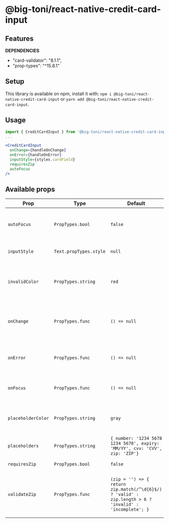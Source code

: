 # @big-toni/react-native-credit-card-input

## Features

**DEPENDENCIES**

- "card-validator": "8.1.1",
- "prop-types": "^15.8.1"

## Setup

This library is available on npm, install it with: `npm i @big-toni/react-native-credit-card-input` or `yarn add @big-toni/react-native-credit-card-input`.

## Usage

```js
import { CreditCardInput } from '@big-toni/react-native-credit-card-input';
...

```

```jsx
<CreditCardInput
  onChange={handleOnChange}
  onError={handleOnError}
  inputStyle={styles.cardField}
  requiresZip
  autoFocus
/>
```

## Available props

| **Prop**           | **Type**               | **Default**                                                                                            | **Description**                                                                       |
| ------------------ | ---------------------- | ------------------------------------------------------------------------------------------------------ | ------------------------------------------------------------------------------------- |
| `autoFocus`        | `PropTypes.bool`       | `false`                                                                                                | Automatically focus 'number' field on render                                          |
| `inputStyle`       | `Text.propTypes.style` | `null`                                                                                                 | Style for credit card's TextInput                                                     |
| `invalidColor`     | `PropTypes.string`     | `red`                                                                                                  | Color that will be applied for text input while in 'invalid' state                    |
| `onChange`         | `PropTypes.func`       | `() => null`                                                                                           | Receives a formData object every time the values change                               |
| `onError`          | `PropTypes.func`       | `() => null`                                                                                           | Receives an errors object every time the values change                                |
| `onFocus`          | `PropTypes.func`       | `() => null`                                                                                           | Receives the name of currently focused field                                          |
| `placeholderColor` | `PropTypes.string`     | `gray`                                                                                                 | Color that will be applied for text input placeholder                                 |
| `placeholders`     | `PropTypes.string`     | `{ number: '1234 5678 1234 5678', expiry: 'MM/YY', cvv: 'CVV', zip: 'ZIP'}`                            | Placeholders object                                                                   |
| `requiresZip`      | `PropTypes.bool`       | `false`                                                                                                | Shows zip input field                                                                 |
| `validateZip`      | `PropTypes.func`       | `(zip = '') => { return zip.match(/^\d{6}$/) ? 'valid' : zip.length > 6 ? 'invalid' : 'incomplete'; }` | Function to validate ZIP, expects 'incomplete', 'valid', or 'invalid' as return value |
